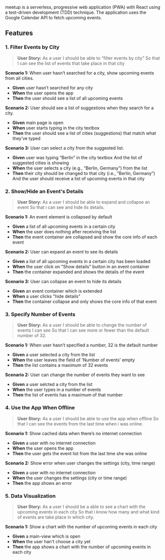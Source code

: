 meetup is a serverless, progressive web application (PWA) with React using a test-driven development (TDD) technique. The application uses the Google Calendar API to fetch upcoming events.

## Features

### 1. Filter Events by City

> **User Story:** As a user I should be able to “filter events by city”
> So that I can see the list of events that take place in that city
> <br />

**Scenario 1:** When user hasn’t searched for a city, show upcoming events from all cities.

- **Given** user hasn’t searched for any city
- **When** the user opens the app
- **Then** the user should see a list of all upcoming events

**Scenario 2:** User should see a list of suggestions when they search for a city.

- **Given** main page is open
- **When** user starts typing in the city textbox
- **Then** the user should see a list of cities (suggestions) that match what they’ve typed

**Scenario 3:** User can select a city from the suggested list.

- **Given** user was typing “Berlin” in the city textbox
  And the list of suggested cities is showing
- **When** the user selects a city (e.g., “Berlin, Germany”) from the list
- **Then** their city should be changed to that city (i.e., “Berlin, Germany”)
  And the user should receive a list of upcoming events in that city

### 2. Show/Hide an Event's Details

> **User Story:** As a user I should be able to expand and collapse an event
> So that i can see and hide its details.

**Scenario 1:** An event element is collapsed by default

- **Given** a list of all upcoming events in a certain city
- **When** the user does nothing after receiving the list
- **Then** the event container are collapsed and show the core info of each event

**Scenario 2:** User can expand an event to see its details

- **Given** a list of all upcoming events in a certain city has been loaded
- **When** the user click on "Show details" button in an event container
- **Then** the container expanded and shows the details of the event

**Scenario 3:** User can collapse an event to hide its details

- **Given** an event container which is extended
- **When** a user clicks "hide details"
- **Then** the container collapse and only shows the core info of that event

### 3. Specify Number of Events

> **User Story:** As a user I should be able to change the number of events I can see
> So that I can see more or fewer than the default number of 32.

**Scenario 1:** When user hasn’t specified a number, 32 is the default number

- **Given** a user selected a city from the list
- **When** the user leaves the field of 'Number of events' empty
- **Then** the list contains a maximum of 32 events

**Scenario 2:** User can change the number of events they want to see

- **Given** a user selcted a city from the list
- **When** the user types in a number of events
- **Then** the list of events has a maximum of that number

### 4. Use the App When Offline

> **User Story:** As a user I should be able to use the app when offline
> So that I can see the events from the last time when i was online.

**Scenario 1:** Show cached data when there’s no internet connection

- **Given** a user with no internet connection
- **When** the user opens the app
- **Then** the user gets the event list from the last time she was online

**Scenario 2:** Show error when user changes the settings (city, time range)

- **Given** a user with no internet connection
- **When** the user changes the settings (city or time range)
- **Then** the app shows an error

### 5. Data Visualization

> **User Story:** As a user I should be a able to see a chart with the upcoming events in each city
> So that i know how many and what kind of events are take place in which city.

**Scenario 1:** Show a chart with the number of upcoming events in each city

- **Given** a main-view which is open
- **When** the user han't choose a city yet
- **Then** the app shows a chart with the number of upcoming events in each city
